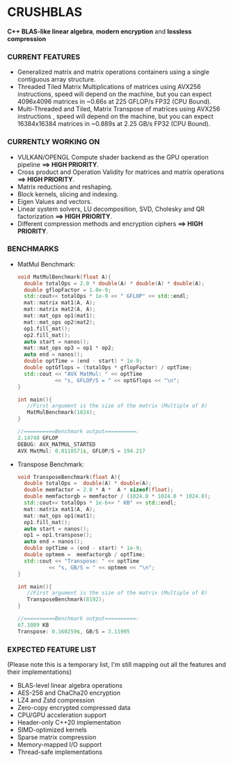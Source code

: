 # CRUSHBLAS
**C++ BLAS-like linear algebra**, **modern encryption** and **lossless compression**

### CURRENT FEATURES 
- Generalized matrix and matrix operations containers using a single contiguous array structure. 
- Threaded Tiled Matrix Multiplications of matrices using AVX256 instructions, speed will depend on the machine, but you can expect 4096x4096 matrices in ~0.66s at 225 GFLOP/s FP32 (CPU Bound).
- Multi-Threaded and Tiled, Matrix Transpose of matrices using AVX256 instructions , speed will depend on the machine, but you can expect 16384x16384 matrices in ~0.889s at 2.25 GB/s FP32 (CPU Bound).

### CURRENTLY WORKING ON 
- VULKAN/OPENGL Compute shader backend as the GPU operation pipeline **==> HIGH PRIORITY**. 
- Cross product and Operation Validity for matrices and matrix operations **==> HIGH PRIORITY**.
- Matrix reductions and reshaping.
- Block kernels, slicing and indexing.
- Eigen Values and vectors. 
- Linear system solvers, LU decomposition, SVD, Cholesky and QR factorization **==> HIGH PRIORITY**.
- Different compression methods and encryption ciphers **==> HIGH PRIORITY**. 

### BENCHMARKS
- MatMul Benchmark:
    ```c++
   void MatMulBenchmark(float A){
      double totalOps = 2.0 * double(A) * double(A) * double(A);
      double gflopFactor = 1.0e-9;
      std::cout<< totalOps * 1e-9 << " GFLOP" << std::endl; 
      mat::matrix mat1(A, A);
      mat::matrix mat2(A, A); 
      mat::mat_ops op1(mat1); 
      mat::mat_ops op2(mat2);
      op1.fill_mat();
      op2.fill_mat(); 
      auto start = nanos(); 
      mat::mat_ops op3 = op1 * op2; 
      auto end = nanos(); 
      double optTime = (end - start) * 1e-9;
      double optGflops = (totalOps * gflopFactor) / optTime;
      std::cout << "AVX MatMul: " << optTime
                << "s, GFLOP/S = " << optGflops << "\n";
    }

    int main(){
       //First argument is the size of the matrix (Multiple of 8)
       MatMulBenchmark(1024);
    }

    //==========Benchmark output==========:
    2.14748 GFLOP
    DEBUG: AVX_MATMUL_STARTED
    AVX MatMul: 0.0110571s, GFLOP/S = 194.217


- Transpose Benchmark:
    ```c++
   void TransposeBenchmark(float A){
      double totalOps =  double(A) * double(A);
      double memfactor = 2.0 * A *  A * sizeof(float);
      double memfactorgb = memfactor / (1024.0 * 1024.0 * 1024.0); 
      std::cout<< totalOps * 1e-6<< " KB" << std::endl; 
      mat::matrix mat1(A, A);
      mat::mat_ops op1(mat1); 
      op1.fill_mat();
      auto start = nanos();
      op1 = op1.transpose();
      auto end = nanos(); 
      double optTime = (end - start) * 1e-9;
      double optmem =  memfactorgb / optTime;
      std::cout << "Transpose: " << optTime
              << "s, GB/S = " << optmem << "\n";
    }

    int main(){
       //First argument is the size of the matrix (Multiple of 8)
       TransposeBenchmark(8192);
    }

    //==========Benchmark output==========:
    67.1089 KB
    Transpose: 0.160259s, GB/S = 3.11995


### EXPECTED FEATURE LIST 
(Please note this is a temporary list, 
I'm still mapping out all the features and their implementations)
- BLAS-level linear algebra operations
- AES-256 and ChaCha20 encryption
- LZ4 and Zstd compression
- Zero-copy encrypted compressed data
- CPU/GPU acceleration support
- Header-only C++20 implementation
- SIMD-optimized kernels
- Sparse matrix compression
- Memory-mapped I/O support
- Thread-safe implementations
